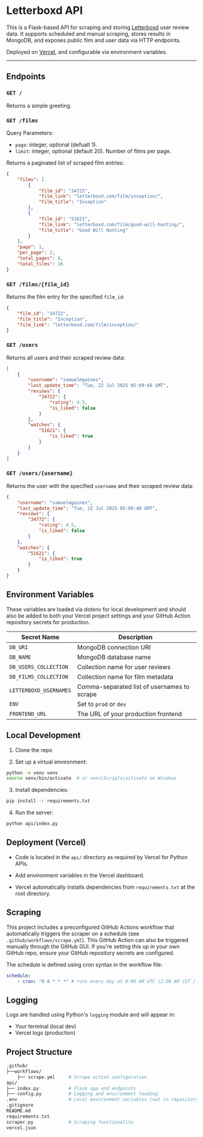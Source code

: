 # Letterboxd API

This is a Flask-based API for scraping and storing [Letterboxd](https://letterboxd.com) user review data. It supports scheduled and manual scraping, stores results in MongoDB, and exposes public film and user data via HTTP endpoints.

Deployed on [Vercel](https://vercel.com), and configurable via environment variables.

---

## Endpoints

### `GET /`

Returns a simple greeting.

### `GET /films`

Query Parameters:

-   `page`: integer, optional (defualt 1).
-   `limit`: integer, optional (default 20). Number of films per page.

Returns a paginated list of scraped film entries:

```json
{
	"films": [
		{
			"film_id": "34722",
			"film_link": "letterboxd.com/film/inception/",
			"film_title": "Inception"
		},
		{
			"film_id": "51621",
			"film_link": "letterboxd.com/film/good-will-hunting/",
			"film_title": "Good Will Hunting"
		}
	],
	"page": 1,
	"per_page": 2,
	"total_pages": 8,
	"total_films": 16
}
```

### `GET /films/{film_id}`

Returns the film entry for the specified `film_id`:

```json
{
	"film_id": "34722",
	"film_title": "Inception",
	"film_link": "letterboxd.com/film/inception/"
}
```

### `GET /users`

Returns all users and their scraped review data:

```json
[
	{
		"username": "samuelmgaines",
		"last_update_time": "Tue, 22 Jul 2025 05:09:48 GMT",
		"reviews": {
			"34722": {
				"rating": 4.5,
				"is_liked": false
			}
		},
		"watches": {
			"51621": {
				"is_liked": true
			}
		}
	}
]
```

### `GET /users/{username}`

Returns the user with the specified `username` and their scraped review data:

```json
{
	"username": "samuelmgaines",
	"last_update_time": "Tue, 22 Jul 2025 05:09:48 GMT",
	"reviews": {
		"34772": {
			"rating": 4.5,
			"is_liked": false
		}
	},
	"watches": {
		"51621": {
			"is_liked": true
		}
	}
}
```

## Environment Variables

These variables are loaded via dotenv for local development and should also be added to both your Vercel project settings and your GitHub Action repository secrets for production.

| Secret Name            | Description                                 |
| ---------------------- | ------------------------------------------- |
| `DB_URI`               | MongoDB connection URI                      |
| `DB_NAME`              | MongoDB database name                       |
| `DB_USERS_COLLECTION`  | Collection name for user reviews            |
| `DB_FILMS_COLLECTION`  | Collection name for film metadata           |
| `LETTERBOXD_USERNAMES` | Comma-separated list of usernames to scrape |
| `ENV`                  | Set to `prod` or `dev`                      |
| `FRONTEND_URL`         | The URL of your production frontend         |

## Local Development

1. Clone the repo

2. Set up a virtual environment:

```bash
python -m venv venv
source venv/bin/activate  # or venv\Scripts\activate on Windows
```

3. Install dependencies:

```bash
pip install -r requirements.txt
```

4. Run the server:

```bash
python api/index.py
```

## Deployment (Vercel)

-   Code is located in the `api/` directory as required by Vercel for Python APIs.

-   Add environment variables in the Vercel dashboard.

-   Vercel automatically installs dependencies from `requirements.txt` at the root directory.

## Scraping

This project includes a preconfigured GitHub Actions workflow that automatically triggers the scraper on a schedule (see `.github/workflows/scrape.yml`). This GitHub Action can also be triggered manually through the GitHub GUI. If you're setting this up in your own GitHub repo, ensure your GitHub repository secrets are configured.

The schedule is defined using cron syntax in the workflow file:

```yaml
schedule:
    - cron: "0 8 * * *" # runs every day at 8:00 AM UTC (2:00 AM CST / 3:00 AM CDT)
```

## Logging

Logs are handled using Python's `logging` module and will appear in:

-   Your terminal (local dev)
-   Vercel logs (production)

## Project Structure

```bash
.github/
├──workflows/
    ├── scrape.yml     # Scrape action configuration
api/
├── index.py           # Flask app and endpoints
├── config.py          # Logging and environment loading
.env                   # Local environment variables (not in repository)
.gitignore
README.md
requirements.txt
scraper.py             # Scraping functionality
vercel.json
```
